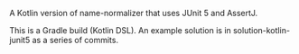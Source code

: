 A Kotlin version of name-normalizer that uses JUnit 5 and AssertJ.

This is a Gradle build (Kotlin DSL). An example solution is in solution-kotlin-junit5 as a series of commits.